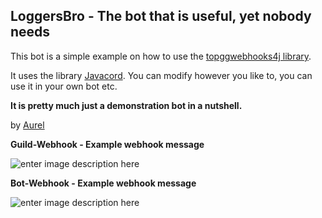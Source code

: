 ## LoggersBro - The bot that is useful, yet nobody needs

This bot is a simple example on how to use the [topggwebhooks4j library](https://github.com/Hopefuls/topggwebhooks4j). 

It uses the library [Javacord](https://github.com/Javacord/Javacord). You can modify however you like to, you can use it in your own bot etc. 

**It is pretty much just a demonstration bot in a nutshell.**

by [Aurel](https://hopefuls.de)

**Guild-Webhook - Example webhook message**

![enter image description here](https://i.imgur.com/TC7j2r4.png)

**Bot-Webhook - Example webhook message**

![enter image description here](https://i.imgur.com/5pVPSBG.png)
